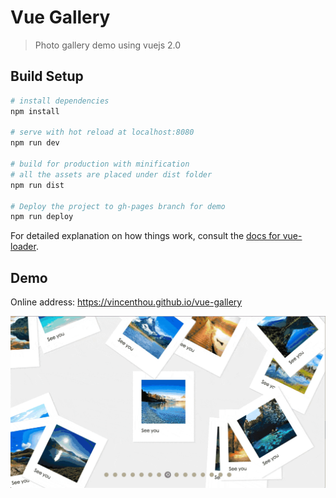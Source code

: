 # Vue Gallery

> Photo gallery demo using vuejs 2.0

## Build Setup

``` bash
# install dependencies
npm install

# serve with hot reload at localhost:8080
npm run dev

# build for production with minification
# all the assets are placed under dist folder
npm run dist

# Deploy the project to gh-pages branch for demo
npm run deploy
```

For detailed explanation on how things work, consult the [docs for vue-loader](http://vuejs.github.io/vue-loader).

## Demo

Online address: https://vincenthou.github.io/vue-gallery

![screencast](screencast.gif)


